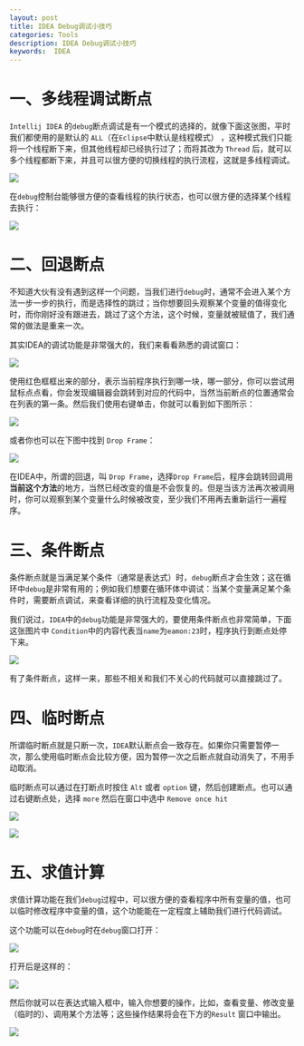 ```yaml
---
layout: post
title: IDEA Debug调试小技巧
categories: Tools
description: IDEA Debug调试小技巧
keywords:  IDEA
---
```

# 一、多线程调试断点

`Intellij IDEA` 的`debug`断点调试是有一个模式的选择的，就像下面这张图，平时我们都使用的是默认的 `ALL`（在`Eclipse`中默认是线程模式） ，这种模式我们只能将一个线程断下来，但其他线程却已经执行过了；而将其改为 `Thread` 后，就可以多个线程都断下来，并且可以很方便的切换线程的执行流程，这就是多线程调试。

![](https://raw.githubusercontent.com/xuxiaolei/images/master/20191009091934.png)

在`debug`控制台能够很方便的查看线程的执行状态，也可以很方便的选择某个线程去执行：

![](https://raw.githubusercontent.com/xuxiaolei/images/master/20191009091917.png)

# 二、回退断点

不知道大伙有没有遇到这样一个问题，当我们进行`debug`时，通常不会进入某个方法一步一步的执行，而是选择性的跳过；当你想要回头观察某个变量的值得变化时，而你刚好没有跟进去，跳过了这个方法，这个时候，变量就被赋值了，我们通常的做法是重来一次。

其实IDEA的调试功能是非常强大的，我们来看看熟悉的调试窗口：

![](https://raw.githubusercontent.com/xuxiaolei/images/master/20191009091903.png)

使用红色框框出来的部分，表示当前程序执行到哪一块，哪一部分，你可以尝试用鼠标点点看，你会发现编辑器会跳转到对应的代码中，当然当前断点的位置通常会在列表的第一条。然后我们使用右键单击，你就可以看到如下图所示：

![](https://raw.githubusercontent.com/xuxiaolei/images/master/20191009091836.png)

或者你也可以在下图中找到 `Drop Frame`：

![](https://raw.githubusercontent.com/xuxiaolei/images/master/20191009091817.png)

在IDEA中，所谓的回退，叫 `Drop Frame`，选择`Drop Frame`后，程序会跳转回调用**当前这个方法**的地方，当然已经改变的值是不会恢复的。但是当该方法再次被调用时，你可以观察到某个变量什么时候被改变，至少我们不用再去重新运行一遍程序。

# 三、条件断点

条件断点就是当满足某个条件（通常是表达式）时，`debug`断点才会生效；这在循环中`debug`是非常有用的；例如我们想要在循环体中调试：当某个变量满足某个条件时，需要断点调试，来查看详细的执行流程及变化情况。

我们说过，`IDEA`中的`debug`功能是非常强大的，要使用条件断点也非常简单，下面这张图片中 `Condition`中的内容代表当`name`为`eamon:23`时，程序执行到断点处停下来。

![](https://raw.githubusercontent.com/xuxiaolei/images/master/20191009091749.png)

有了条件断点，这样一来，那些不相关和我们不关心的代码就可以直接跳过了。

# 四、临时断点

所谓临时断点就是只断一次，`IDEA`默认断点会一致存在。如果你只需要暂停一次，那么使用临时断点会比较方便，因为暂停一次之后断点就自动消失了，不用手动取消。

临时断点可以通过在打断点时按住 `Alt` 或者 `option` 键，然后创建断点。也可以通过右键断点处，选择 `more` 然后在窗口中选中 `Remove once hit`

![](https://raw.githubusercontent.com/xuxiaolei/images/master/20191009091725.png)

![](https://raw.githubusercontent.com/xuxiaolei/images/master/20191009091702.png)

# 五、求值计算

求值计算功能在我们`debug`过程中，可以很方便的查看程序中所有变量的值，也可以临时修改程序中变量的值，这个功能能在一定程度上辅助我们进行代码调试。

这个功能可以在`debug`时在`debug`窗口打开：

![](https://raw.githubusercontent.com/xuxiaolei/images/master/20191009091640.png)

打开后是这样的：

![](https://raw.githubusercontent.com/xuxiaolei/images/master/20191009091623.png)

然后你就可以在表达式输入框中，输入你想要的操作，比如，查看变量、修改变量（临时的）、调用某个方法等；这些操作结果将会在下方的`Result` 窗口中输出。

![](https://raw.githubusercontent.com/xuxiaolei/images/master/20191009091519.png)
